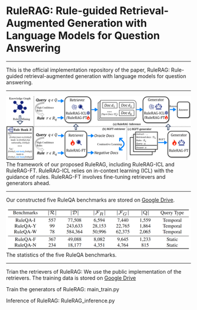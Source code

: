 **RuleRAG: Rule-guided Retrieval-Augmented Generation with Language Models for Question Answering**
====

****


This is the official implementation repository of the paper, RuleRAG: Rule-guided retrieval-augmented generation with language models for question answering.
 
****
![image](framework.png)
The framework of our proposed RuleRAG, including RuleRAG-ICL and RuleRAG-FT. RuleRAG-ICL relies on in-context learning (ICL) with the guidance of rules. RuleRAG-FT involves fine-tuning retrievers and generators ahead.

 
****

Our constructed five RuleQA benchmarks are stored on [Google Drive](https://drive.google.com/drive/folders/13tbJS-Eq3Cswck3JRPU0LJIZ1Vrz3Bga?usp=sharing).

![image](data.png)
The statistics of the five RuleQA benchmarks. 

 
****

Trian the retrievers of RuleRAG: We use the public implementation of the retrievers. The training data is stored on [Google Drive](https://drive.google.com/drive/folders/13tbJS-Eq3Cswck3JRPU0LJIZ1Vrz3Bga?usp=sharing)

Train the generators of RuleRAG: main_train.py

Inference of RuleRAG: RuleRAG_inference.py

